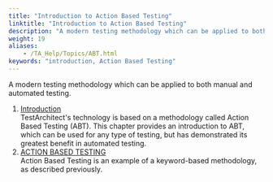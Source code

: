 ```yaml
--- 
title: "Introduction to Action Based Testing"
linktitle: "Introduction to Action Based Testing"
description: "A modern testing methodology which can be applied to both manual and automated testing."
weight: 19
aliases: 
    - /TA_Help/Topics/ABT.html
keywords: "introduction, Action Based Testing"
---
```


A modern testing methodology which can be applied to both manual and automated testing.

1.  [Introduction](/user-guide/introduction-to-action-based-testing/introduction/)  
TestArchitect's technology is based on a methodology called Action Based Testing \(ABT\). This chapter provides an introduction to ABT, which can be used for any type of testing, but has demonstrated its greatest benefit in automated testing.
2.  [ACTION BASED TESTING](/user-guide/introduction-to-action-based-testing/action-based-testing/)  
Action Based Testing is an example of a keyword-based methodology, as described previously.




